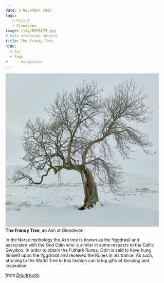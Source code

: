 ```yaml
---
date: 3 November 2022
tags:
   - Fuji X
   - Glendevon
image: /img/DSF8829.jpg
# Meta extension options
title: The Frandy Tree
hide:
  - toc
  - tags
#    - navigation
---
```


![](/img/DSF8829.jpg)
**The Frandy Tree**, an Ash at Glendevon


In the Norse mythology the Ash tree is known as the Yggdrasil and associated with the God Odin who is similar in some respects to the Celtic Gwydion. In order to obtain the Futhark Runes, Odin is said to have hung himself upon the Yggdrasil and received the Runes in his trance. As such, attuning to the World Tree in this fashion can bring gifts of blessing and inspiration.

*from [Druidry.org](https://druidry.org/druid-way/teaching-and-practice/druid-tree-lore/ash).*

